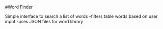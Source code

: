 #Word Finder

Simple interface to search a list of words
  -filters table words based on user input
  -uses JSON files for word library
  
